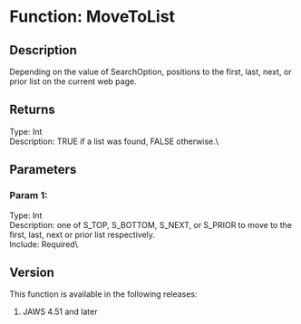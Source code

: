 # Function: MoveToList

## Description

Depending on the value of SearchOption, positions to the first, last,
next, or prior list on the current web page.

## Returns

Type: Int\
Description: TRUE if a list was found, FALSE otherwise.\

## Parameters

### Param 1:

Type: Int\
Description: one of S_TOP, S_BOTTOM, S_NEXT, or S_PRIOR to move to the
first, last, next or prior list respectively.\
Include: Required\

## Version

This function is available in the following releases:

1.  JAWS 4.51 and later
